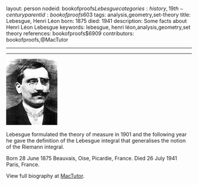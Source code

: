layout: person
nodeid: bookofproofs$Lebesgue
categories: history,19th-century
parentid: bookofproofs$603
tags: analysis,geometry,set-theory
title: Lebesgue, Henri Léon
born: 1875
died: 1941
description: Some facts about Henri Léon Lebesgue
keywords: lebesgue, henri léon,analysis,geometry,set theory
references: bookofproofs$6909
contributors: bookofproofs,@MacTutor

---


---

![Lebesgue.jpg](https://github.com/bookofproofs/bookofproofs.github.io/blob/main/_sources/_assets/images/portraits/Lebesgue.jpg?raw=true)

Lebesgue formulated the theory of measure in 1901 and the following year he gave the definition of the Lebesgue integral that generalises the notion of the Riemann integral.

Born 28 June 1875 Beauvais, Oise, Picardie, France. Died 26 July 1941 Paris, France.


View full biography at [MacTutor](https://mathshistory.st-andrews.ac.uk/Biographies/Lebesgue/).